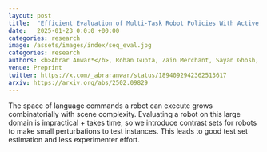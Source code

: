 ```yaml
---
layout: post
title:  "Efficient Evaluation of Multi-Task Robot Policies With Active Experiment Selection"
date:   2025-01-23 0:0:0 +00:00
categories: research
image: /assets/images/index/seq_eval.jpg
categories: research
authors: <b>Abrar Anwar*</b>, Rohan Gupta, Zain Merchant, Sayan Ghosh, Willie Neiswanger, Jesse Thomason
venue: Preprint
twitter: https://x.com/_abraranwar/status/1894092942362513617
arxiv: https://arxiv.org/abs/2502.09829
---
```


The space of language commands a robot can execute grows combinatorially with scene complexity. Evaluating a robot on this large domain is impractical + takes time, so we introduce contrast sets for robots to make small perturbations to test instances. This leads to good test set estimation and less experimenter effort.